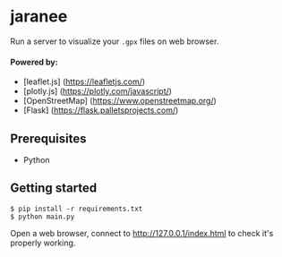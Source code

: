 # jaranee

Run a server to visualize your `.gpx` files on web browser.

#### Powered by:
- [leaflet.js] (https://leafletjs.com/)
- [plotly.js] (https://plotly.com/javascript/)
- [OpenStreetMap] (https://www.openstreetmap.org/)
- [Flask] (https://flask.palletsprojects.com/)

## Prerequisites

- Python

## Getting started

```shell
$ pip install -r requirements.txt
$ python main.py
```

Open a web browser, connect to http://127.0.0.1/index.html to check it's properly working.

